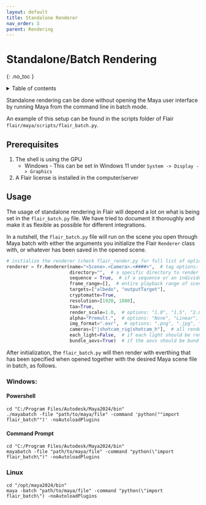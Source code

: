 ```yaml
---
layout: default
title: Standalone Renderer
nav_order: 3
parent: Rendering
---
```


# Standalone/Batch Rendering
{: .no_toc }

<details close markdown="block">
  <summary>
    Table of contents
  </summary>
  {: .text-delta }
1. TOC
{:toc}
</details>

Standalone rendering can be done without opening the Maya user interface by running Maya from the command line in batch mode.

An example of this setup can be found in the scripts folder of Flair `flair/maya/scripts/flair_batch.py`.

## Prerequisites
1. The shell is using the GPU 
    * Windows - This can be set in Windows 11 under `System -> Display -> Graphics`
2. A Flair license is installed in the computer/server

## Usage

The usage of standalone rendering in Flair will depend a lot on what is being set in the `flair_batch.py` file. We have tried to document it thoroughly and make it as flexible as possible for different integrations.

In a nutshell, the `flair_batch.py` file will run on the scene you open through Maya batch with either the arguments you initialize the Flair `Renderer` class with, or whatever has been saved in the opened scene.

``` python
# initialize the renderer (check flair_render.py for full list of options)
renderer = fr.Renderer(name="<Scene>.<Camera>.<####>",  # tag options: <Scene>, <Camera>, <Target>, <RenderLayer>, <####> (empty: grab _sequenceName global)
                       directory="",  # a specific directory to render onto, (empty: grab _sequenceDir global or "project/images")
                       sequence = True,  # if a sequence or an individual frame
                       frame_range=[],  # entire playback range of scene if left empty
                       targets=["albedo", "outputTarget"],
                       cryptomatte=True,
                       resolution=[1920, 1080],
                       taa=True,
                       render_scale=1.0,  # options: "1.0", "1.5", "2.0"
                       alpha="Premult.",  # options: "None", "Linear", "Premult."
                       img_format=".exr",  # options: ".png", ".jpg", ".exr", ".tiff", ".iff"
                       cameras=["|shotcam_rig|shotcam_h"],  # all renderable cameras of the scene if left empty
                       each_light=False,  # if each light should be rendered separately
                       bundle_aovs=True)  # if the aovs should be bundled into one (only applies to ".exr")
```

After initialization, the `flair_batch.py` will then render with everthing that has been specified when opened together with the desired Maya scene file in batch, as follows.

### Windows:    
#### Powershell
``` shell
cd "C:/Program Files/Autodesk/Maya2024/bin"
./mayabatch -file "path/to/maya/file" -command 'python(""import flair_batch"")' -noAutoloadPlugins
```

#### Command Prompt
``` shell
cd "C:/Program Files/Autodesk/Maya2024/bin"
mayabatch -file "path/to/maya/file" -command "python(\"import flair_batch\")" -noAutoloadPlugins
```

### Linux
``` shell
cd "/opt/maya2024/bin"
maya -batch "path/to/maya/file" -command "python(\"import flair_batch\") -noAutoloadPlugins
```